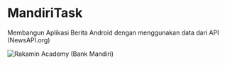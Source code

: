 # MandiriTask
Membangun Aplikasi Berita Android dengan menggunakan data dari API (NewsAPI.org)

![Rakamin Academy (Bank Mandiri)](https://user-images.githubusercontent.com/36807013/223015597-8ea0541e-8eb6-493f-beb9-53a4897a4e29.png)
